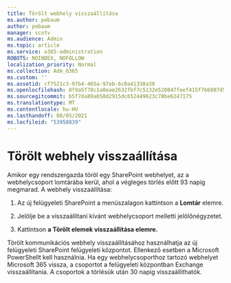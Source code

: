 ```yaml
---
title: Törölt webhely visszaállítása
ms.author: pebaum
author: pebaum
manager: scotv
ms.audience: Admin
ms.topic: article
ms.service: o365-administration
ROBOTS: NOINDEX, NOFOLLOW
localization_priority: Normal
ms.collection: Adm_O365
ms.custom: ''
ms.assetid: cf7521c3-97b4-465a-97eb-6c0a41338a30
ms.openlocfilehash: 8f9a5f78c1a0eae2632fbf7c5132e520847feef415f7b6887d5d7796af720304
ms.sourcegitcommit: b5f7da89a650d2915dc652449623c78be6247175
ms.translationtype: MT
ms.contentlocale: hu-HU
ms.lasthandoff: 08/05/2021
ms.locfileid: "53958839"
---
```

# <a name="restore-a-deleted-site"></a>Törölt webhely visszaállítása

Amikor egy rendszergazda töröl egy SharePoint webhelyet, az a webhelycsoport lomtárába kerül, ahol a végleges törlés előtt 93 napig megmarad. A webhely visszaállítása:
  
1. Az új felügyeleti SharePoint a menüszalagon kattintson a **Lomtár** elemre. 
    
2. Jelölje be a visszaállítani kívánt webhelycsoport melletti jelölőnégyzetet.
    
3. Kattintson **a Törölt elemek visszaállítása elemre.**
    
Törölt kommunikációs webhely visszaállításához használhatja az új felügyeleti SharePoint felügyeleti központot. Ellenkező esetben a Microsoft PowerShellt kell használnia. Ha egy webhelycsoporthoz tartozó webhelyet Microsoft 365 vissza, a csoportot a felügyeleti központban Exchange visszaállítania. A csoportok a törlésük után 30 napig visszaállíthatók.
  

